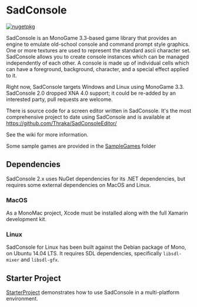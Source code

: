 # SadConsole #

[![nugetpkg](https://img.shields.io/badge/nuget-SadConsole-orange.svg)](http://www.nuget.org/packages/EdCanHack.SadConsole.Platforms.Windows.Core/)

SadConsole is an MonoGame 3.3-based game library that provides an engine to emulate old-school console and command prompt style graphics. One or more textures are used to represent the standard ascii character set. SadConsole allows you to create console instances which can be managed independently of each other. A console is made up of individual cells which can have a foreground, background, character, and a special effect applied to it. 

Right now, SadConsole targets Windows and Linux using MonoGame 3.3. SadConsole 2.0 dropped XNA 4.0 support; it could be re-added by an interested party, pull requests are welcome.

There is source code for a screen editor written in SadConsole. It's the most comprehensive project to date using SadConsole and is available at https://github.com/Thraka/SadConsoleEditor/

See the wiki for more information.

Some sample games are provided in the [SampleGames](https://github.com/Thraka/SadConsole/tree/master/SampleGames) folder



## Dependencies ##
SadConsole 2.x uses NuGet dependencies for its .NET dependencies, but requires some external dependencies on MacOS and Linux.

### MacOS ###
As a MonoMac project, Xcode must be installed along with the full Xamarin development kit.

### Linux ###
SadConsole for Linux has been built against the Debian package of Mono, on Ubuntu 14.04 LTS. It requires SDL dependencies, specifically `libsdl-mixer` and `libsdl-gfx`.

## Starter Project ##
[StarterProject](./StarterProject) demonstrates how to use SadConsole in a multi-platform environment.


